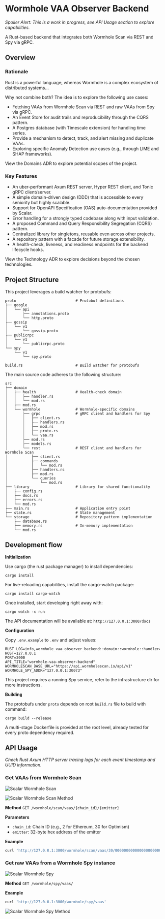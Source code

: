 # Wormhole VAA Observer Backend

*Spoiler Alert: This is a work in progress, see API Usage section to explore capabilities.*

A Rust-based backend that integrates both Wormhole Scan via REST and Spy via gRPC.

## Overview

### Rationale

Rust is a powerful language, whereas Wormhole is a complex ecosystem of distributed systems...

Why not combine both? The idea is to explore the following use cases:
- Fetching VAAs from Wormhole Scan via REST and raw VAAs from Spy via gRPC.
- An Event Store for audit trails and reproducibility through the CQRS pattern.
- A Postgres database (with Timescale extension) for handling time series.
- Provide a mechanism to detect, track, and alert missing and duplicate VAAs.
- Exploring specific Anomaly Detection use cases (e.g., through LIME and SHAP frameworks).

View the Domains ADR to explore potential scopes of the project.

### Key Features

- An uber-performant Axum REST server, Hyper REST client, and Tonic gRPC client/server.
- A simple domain-driven design (DDD) that is accessible to every seniority but highly scalable.
- Support for OpenAPI Specification (OAS) auto-documentation provided by Scalar.
- Error handling for a strongly typed codebase along with input validation.
- A proposed Command and Query Responsibility Segregation (CQRS) pattern.
- Centralized library for singletons, reusable even across other projects.
- A repository pattern with a facade for future storage extensibility.
- A health-check, liveness, and readiness endpoints for the backend lifecycle hooks.

View the Technology ADR to explore decisions beyond the chosen technologies.

## Project Structure

This project leverages a build watcher for protobufs:
```
proto                           # Protobuf definitions
├── google
│   └── api
│       ├── annotations.proto
│       └── http.proto
├── gossip
│   └── v1
│       └── gossip.proto
├── publicrpc
│   └── v1
│       └── publicrpc.proto
└── spy
    └── v1
        └── spy.proto

build.rs                        # Build watcher for protobufs
```

The main source code adheres to the following structure:
```
src
├── domain 
│   ├── health                  # Health-check domain
│   │   ├── handler.rs
│   │   └── mod.rs
│   ├── mod.rs
│   └── wormhole                # Wormhole-specific domains
│       ├── grpc                # gRPC client and handlers for Spy
│       │   ├── client.rs
│       │   ├── handlers.rs
│       │   ├── mod.rs
│       │   ├── proto.rs
│       │   └── vaa.rs
│       ├── mod.rs
│       ├── models.rs
│       └── rest                # REST client and handlers for Wormhole Scan
│           ├── client.rs
│           ├── commands
│           │   └── mod.rs
│           ├── handlers.rs
│           ├── mod.rs
│           └── queries
│               └── mod.rs
├── library                     # Library for shared functionality
│   ├── config.rs
│   ├── docs.rs
│   ├── errors.rs
│   └── mod.rs
├── main.rs                     # Application entry point
├── state.rs                    # State management
└── storage                     # Repository pattern implementation
    ├── database.rs
    ├── memory.rs               # In-memory implementation
    └── mod.rs
```

## Development flow

**Initialization**

Use cargo (the rust package manager) to install dependencies:
```
cargo install
```

For live-reloading capabilities, install the cargo-watch package:
```
cargo install cargo-watch
```
Once installed, start developing right away with:
```
cargo watch -x run
```

The API documentation will be available at: `http://127.0.0.1:3000/docs`

**Configuration**

Copy `.env.example` to `.env` and adjust values:

```env
RUST_LOG=info,wormhole_vaa_observer_backend::domain::wormhole::handler=debug
HOST=127.0.0.1
PORT=3000
API_TITLE="wormhole-vaa-observer-backend"
WORMHOLESCAN_BASE_URL="https://api.wormholescan.io/api/v1"
WORMHOLE_SPY_ADDR="127.0.0.1:30073"
```
This project requires a running Spy service, refer to the infrastructure dir for more instructions.

**Building**

The protobufs under `proto` depends on root `build.rs` file to build with command:
```
cargo build --release
```
A multi-stage Dockerfile is provided at the root level, already tested for every proto dependency required.

## API Usage

*Check Rust Axum HTTP server tracing logs for each event timestamp and UUID information.*

### Get VAAs from Wormhole Scan

![Scalar Wormhole Scan](../../documentation/scalar-wormhole-scan.png)

![Scalar Wormhole Scan Method](../../documentation/scalar-wormhole-scan-method.png)

**Method**
`GET /wormhole/scan/vaas/{chain_id}/{emitter}`

**Parameters**
- `chain_id`: Chain ID (e.g., 2 for Ethereum, 30 for Optimism)
- `emitter`: 32-byte hex address of the emitter

**Example**

```bash
curl 'http://127.0.0.1:3000/wormhole/scan/vaas/30/000000000000000000000000706f82e9bb5b0813501714ab5974216704980e31'
```

### Get raw VAAs from a Wormhole Spy instance

![Scalar Wormhole Spy](../../documentation/scalar-wormhole-spy.png)

**Method**
`GET /wormhole/spy/vaas/`

**Example**
```bash
curl 'http://127.0.0.1:3000/wormhole/spy/vaas'
```

![Scalar Wormhole Spy Method](../../documentation/scalar-wormhole-spy-method.png)
